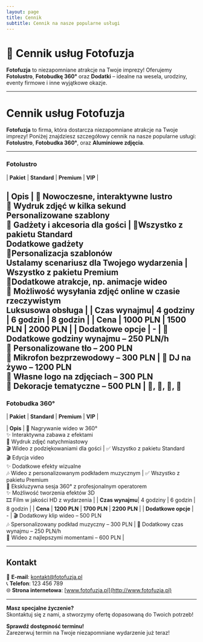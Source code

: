 ```yaml
---
layout: page
title: Cennik
subtitle: Cennik na nasze popularne usługi
---
```


# 🎊 Cennik usług Fotofuzja  

**Fotofuzja** to niezapomniane atrakcje na Twoje imprezy! Oferujemy **Fotolustro**, **Fotobudkę 360°** oraz **Dodatki** – idealne na wesela, urodziny, eventy firmowe i inne wyjątkowe okazje.  

---

# Cennik usług Fotofuzja

**Fotofuzja** to firma, która dostarcza niezapomniane atrakcje na Twoje imprezy! Poniżej znajdziesz szczegółowy cennik na nasze popularne usługi: **Fotolustro**, **Fotobudka 360°**, oraz **Aluminiowe zdjęcia**.

---

### Fotolustro
| **Pakiet**      | **Standard**                                            | **Premium**                                                | **VIP**                                                   |

| **Opis**        |  📸 Nowoczesne, interaktywne lustro<br> 📸 Wydruk zdjęć w kilka sekund<br> Personalizowane szablony<br> 📸 Gadżety i akcesoria dla gości |  📸Wszystko z pakietu Standard<br> Dodatkowe gadżety<br>  📸Personalizacja szablonów<br> Ustalamy scenariusz dla Twojego wydarzenia |  Wszystko z pakietu Premium<br>  📸Dodatkowe atrakcje, np. animacje wideo<br>  📸 Możliwość wysyłania zdjęć online w czasie rzeczywistym<br> Luksusowa obsługa |
| **Czas wynajmu**| 4 godziny                                              | 6 godzin                                                  | 8 godzin                                                  |
| **Cena**        | **1000 PLN**                                            | **1500 PLN**                                               | **2000 PLN**                                              |
| **Dodatkowe opcje** | -                                                   | 📸 Dodatkowe godziny wynajmu – 250 PLN/h<br>🎉 Personalizowane tło – 200 PLN<br>🎤 Mikrofon bezprzewodowy – 300 PLN | 🎤 DJ na żywo – 1200 PLN<br>💍 Własne logo na zdjęciach – 300 PLN<br>🎈 Dekoracje tematyczne – 500 PLN |
🎥, 📸, 🎤, 🎉
---

### Fotobudka 360°
| **Pakiet**      | **Standard**                                            | **Premium**                                                | **VIP**                                                   |

| **Opis**        | 🎥 Nagrywanie wideo w 360°<br>✨ Interaktywna zabawa z efektami<br>📸 Wydruk zdjęć natychmiastowy<br>🎬 Wideo z podziękowaniami dla gości | ✅ Wszystko z pakietu Standard<br>🎬 Edycja video<br>✨ Dodatkowe efekty wizualne<br>🎶 Wideo z personalizowanym podkładem muzycznym | ✅ Wszystko z pakietu Premium<br>🎥 Ekskluzywna sesja 360° z profesjonalnym operatorem<br>✨ Możliwość tworzenia efektów 3D<br>🎞️ Film w jakości HD z wydarzenia |
| **Czas wynajmu**| 4 godziny                                              | 6 godzin                                                  | 8 godzin                                                  |
| **Cena**        | **1200 PLN**                                            | **1700 PLN**                                               | **2200 PLN**                                              |
| **Dodatkowe opcje** | -                                                   | 🎬 Dodatkowy klip wideo – 500 PLN<br>🎶 Spersonalizowany podkład muzyczny – 300 PLN | 📸 Dodatkowy czas wynajmu – 250 PLN/h<br>🎁 Wideo z najlepszymi momentami – 600 PLN |

---

## Kontakt
📧 **E-mail**: kontakt@fotofuzja.pl  
📞 **Telefon**: 123 456 789  
🌐 **Strona internetowa**: [www.fotofuzja.pl](http://www.fotofuzja.pl)

---

**Masz specjalne życzenie?**  
Skontaktuj się z nami, a stworzymy ofertę dopasowaną do Twoich potrzeb!

**Sprawdź dostępność terminu!**  
Zarezerwuj termin na Twoje niezapomniane wydarzenie już teraz!


